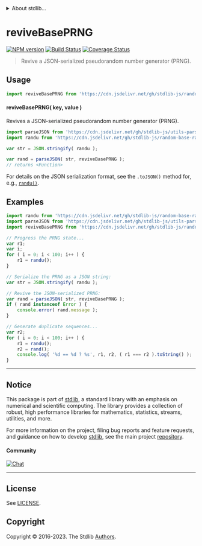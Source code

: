 <!--

@license Apache-2.0

Copyright (c) 2018 The Stdlib Authors.

Licensed under the Apache License, Version 2.0 (the "License");
you may not use this file except in compliance with the License.
You may obtain a copy of the License at

   http://www.apache.org/licenses/LICENSE-2.0

Unless required by applicable law or agreed to in writing, software
distributed under the License is distributed on an "AS IS" BASIS,
WITHOUT WARRANTIES OR CONDITIONS OF ANY KIND, either express or implied.
See the License for the specific language governing permissions and
limitations under the License.

-->


<details>
  <summary>
    About stdlib...
  </summary>
  <p>We believe in a future in which the web is a preferred environment for numerical computation. To help realize this future, we've built stdlib. stdlib is a standard library, with an emphasis on numerical and scientific computation, written in JavaScript (and C) for execution in browsers and in Node.js.</p>
  <p>The library is fully decomposable, being architected in such a way that you can swap out and mix and match APIs and functionality to cater to your exact preferences and use cases.</p>
  <p>When you use stdlib, you can be absolutely certain that you are using the most thorough, rigorous, well-written, studied, documented, tested, measured, and high-quality code out there.</p>
  <p>To join us in bringing numerical computing to the web, get started by checking us out on <a href="https://github.com/stdlib-js/stdlib">GitHub</a>, and please consider <a href="https://opencollective.com/stdlib">financially supporting stdlib</a>. We greatly appreciate your continued support!</p>
</details>

# reviveBasePRNG

[![NPM version][npm-image]][npm-url] [![Build Status][test-image]][test-url] [![Coverage Status][coverage-image]][coverage-url] <!-- [![dependencies][dependencies-image]][dependencies-url] -->

> Revive a JSON-serialized pseudorandom number generator (PRNG).

<!-- Section to include introductory text. Make sure to keep an empty line after the intro `section` element and another before the `/section` close. -->

<section class="intro">

</section>

<!-- /.intro -->

<!-- Package usage documentation. -->



<section class="usage">

## Usage

```javascript
import reviveBasePRNG from 'https://cdn.jsdelivr.net/gh/stdlib-js/random-base-reviver@v0.1.0-deno/mod.js';
```

#### reviveBasePRNG( key, value )

Revives a JSON-serialized pseudorandom number generator (PRNG).

```javascript
import parseJSON from 'https://cdn.jsdelivr.net/gh/stdlib-js/utils-parse-json@deno/mod.js';
import randu from 'https://cdn.jsdelivr.net/gh/stdlib-js/random-base-randu@deno/mod.js';

var str = JSON.stringify( randu );

var rand = parseJSON( str, reviveBasePRNG );
// returns <Function>
```

For details on the JSON serialization format, see the `.toJSON()` method for, e.g., [`randu()`][@stdlib/random/base/randu].

</section>

<!-- /.usage -->

<!-- Package usage notes. Make sure to keep an empty line after the `section` element and another before the `/section` close. -->

<section class="notes">

</section>

<!-- /.notes -->

<!-- Package usage examples. -->

<section class="examples">

## Examples

<!-- eslint no-undef: "error" -->

```javascript
import randu from 'https://cdn.jsdelivr.net/gh/stdlib-js/random-base-randu@deno/mod.js';
import parseJSON from 'https://cdn.jsdelivr.net/gh/stdlib-js/utils-parse-json@deno/mod.js';
import reviveBasePRNG from 'https://cdn.jsdelivr.net/gh/stdlib-js/random-base-reviver@v0.1.0-deno/mod.js';

// Progress the PRNG state...
var r1;
var i;
for ( i = 0; i < 100; i++ ) {
    r1 = randu();
}

// Serialize the PRNG as a JSON string:
var str = JSON.stringify( randu );

// Revive the JSON-serialized PRNG:
var rand = parseJSON( str, reviveBasePRNG );
if ( rand instanceof Error ) {
    console.error( rand.message );
}

// Generate duplicate sequences...
var r2;
for ( i = 0; i < 100; i++ ) {
    r1 = randu();
    r2 = rand();
    console.log( '%d == %d ? %s', r1, r2, ( r1 === r2 ).toString() );
}
```

</section>

<!-- /.examples -->

<!-- Section to include cited references. If references are included, add a horizontal rule *before* the section. Make sure to keep an empty line after the `section` element and another before the `/section` close. -->

<section class="references">

</section>

<!-- /.references -->

<!-- Section for related `stdlib` packages. Do not manually edit this section, as it is automatically populated. -->

<section class="related">

</section>

<!-- /.related -->

<!-- Section for all links. Make sure to keep an empty line after the `section` element and another before the `/section` close. -->


<section class="main-repo" >

* * *

## Notice

This package is part of [stdlib][stdlib], a standard library with an emphasis on numerical and scientific computing. The library provides a collection of robust, high performance libraries for mathematics, statistics, streams, utilities, and more.

For more information on the project, filing bug reports and feature requests, and guidance on how to develop [stdlib][stdlib], see the main project [repository][stdlib].

#### Community

[![Chat][chat-image]][chat-url]

---

## License

See [LICENSE][stdlib-license].


## Copyright

Copyright &copy; 2016-2023. The Stdlib [Authors][stdlib-authors].

</section>

<!-- /.stdlib -->

<!-- Section for all links. Make sure to keep an empty line after the `section` element and another before the `/section` close. -->

<section class="links">

[npm-image]: http://img.shields.io/npm/v/@stdlib/random-base-reviver.svg
[npm-url]: https://npmjs.org/package/@stdlib/random-base-reviver

[test-image]: https://github.com/stdlib-js/random-base-reviver/actions/workflows/test.yml/badge.svg?branch=v0.1.0
[test-url]: https://github.com/stdlib-js/random-base-reviver/actions/workflows/test.yml?query=branch:v0.1.0

[coverage-image]: https://img.shields.io/codecov/c/github/stdlib-js/random-base-reviver/main.svg
[coverage-url]: https://codecov.io/github/stdlib-js/random-base-reviver?branch=main

<!--

[dependencies-image]: https://img.shields.io/david/stdlib-js/random-base-reviver.svg
[dependencies-url]: https://david-dm.org/stdlib-js/random-base-reviver/main

-->

[chat-image]: https://img.shields.io/gitter/room/stdlib-js/stdlib.svg
[chat-url]: https://app.gitter.im/#/room/#stdlib-js_stdlib:gitter.im

[stdlib]: https://github.com/stdlib-js/stdlib

[stdlib-authors]: https://github.com/stdlib-js/stdlib/graphs/contributors

[umd]: https://github.com/umdjs/umd
[es-module]: https://developer.mozilla.org/en-US/docs/Web/JavaScript/Guide/Modules

[deno-url]: https://github.com/stdlib-js/random-base-reviver/tree/deno
[umd-url]: https://github.com/stdlib-js/random-base-reviver/tree/umd
[esm-url]: https://github.com/stdlib-js/random-base-reviver/tree/esm
[branches-url]: https://github.com/stdlib-js/random-base-reviver/blob/main/branches.md

[stdlib-license]: https://raw.githubusercontent.com/stdlib-js/random-base-reviver/main/LICENSE

[@stdlib/random/base/randu]: https://github.com/stdlib-js/random-base-randu/tree/deno

</section>

<!-- /.links -->
